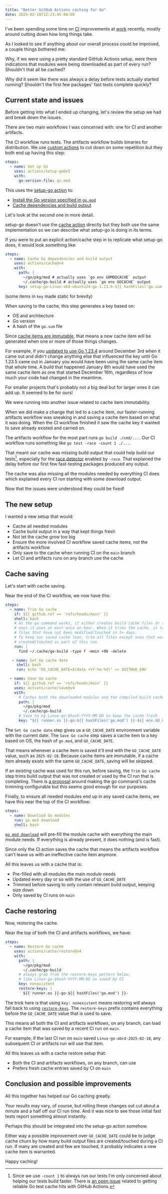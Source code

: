 ```yaml
---
title: "Better GitHub Actions caching for Go"
date: 2025-02-18T12:23:45-04:00
---
```


I've been spending some time on [CI](https://en.wikipedia.org/wiki/Continuous_integration) improvements at [work](https://www.grax.com/) recently, mostly around cutting down how long things take.

As I looked to see if anything about our overall process could be improved, a couple things bothered me:

Why, if we were using a pretty standard GitHub Actions setup, were there indications that modules were being downloaded as part of every run?
Shouldn't that all be cached?

Why did it seem like there was always a delay before tests actually started running?
Shouldn't the first few packages' fast tests complete quickly?

## Current state and issues

Before getting into what I ended up changing, let's review the setup we had and break down the issues.

There are two main workflows I was concerned with: one for CI and another artifacts.

The CI workflow runs tests.
The artifacts workflow builds binaries for distribution.
We use [custom actions](https://docs.github.com/en/actions/sharing-automations/creating-actions/about-custom-actions) to cut down on some repetition but they both end up having this step:

``` yaml
steps:
  - name: Set up Go
    uses: actions/setup-go@v5
    with:
      go-version-file: go.mod
```

This uses the [setup-go action](https://github.com/actions/setup-go) to:

* [Install the Go version specified in `go.mod`](https://github.com/actions/setup-go#getting-go-version-from-the-gomod-file)
* [Cache dependencies and build output](https://github.com/actions/setup-go#caching-dependency-files-and-build-outputs)

Let's look at the second one in more detail.

setup-go doesn't use the [cache action](https://github.com/actions/cache) directly but they both use the same implementation so we can describe what setup-go is doing in its terms.

If you were to put an explicit action/cache step in to replicate what setup-go does, it would look something like:

``` yaml
steps:
  - name: Cache Go dependencies and build output
    uses: actions/cache@v4
    with:
      path: |
        ~/go/pkg/mod # actually uses `go env GOMODCACHE` output
        ~/.cache/go-build # actually uses `go env GOCACHE` output
      key: setup-go-Linux-x64-ubuntu24-go-1.23.6-${{ hashFiles('go.sum') }}
```

(some items in `key` made static for brevity)

When saving to the cache, this step generates a key based on:

* OS and architecture
* Go version
* A hash of the `go.sum` file

Since [cache items are immutable](https://github.com/actions/cache/blob/main/tips-and-workarounds.md#update-a-cache), that means a new cache item will be generated when one or more of those things changes.

For example, if you [updated to use Go 1.23.4](https://go.dev/doc/devel/release#go1.23.minor) around December 3rd when it came out and didn't change anything else that influenced the key until Go 1.23.5 came out in January you would have been using the same cache item that whole time.
A build that happened January 8th would have used the same cache item as one that started December 16th, regardless of how much your code had changed in the meantime.

For smaller projects that's probably not a big deal but for larger ones it can add up.
It seemed to be for ours!

We were running into another issue related to cache item immutability.

When we did make a change that led to a cache item, our faster-running artifacts workflow was sneaking in and saving a cache item based on what it was doing.
When the CI workflow finished it saw the cache key it wanted to save already existed and carried on.

The artifacts workflow for the most part runs `go build ./cmd/...`.
Our CI workflow runs something like `go test -race -count 1 ./...`.

That meant our cache was missing build output that could help build our tests[^1], especially for the [race detector](https://go.dev/doc/articles/race_detector) enabled by `-race`.
That explained the delay before our first few fast-testing packages produced any output.

The cache was also missing all the modules needed by everything CI does which explained every CI run starting with some download output.

Now that the issues were understood they could be fixed!

## The new setup

I wanted a new setup that would:

* Cache all needed modules
* Cache build output in a way that kept things fresh
* Not let the cache grow too big
* Ensure the more involved CI workflow saved cache items, not the artifacts workflow
* Only save to the cache when running CI on the `main` branch
* Let CI and artifacts runs on any branch use the cache

## Cache saving

Let's start with cache saving.

Near the end of the CI workflow, we now have this:

``` yaml
steps:
  - name: Trim Go cache
    if: ${{ github.ref == 'refs/heads/main' }}
    shell: bash
    # As the go command works, it either creates build cache files or touches
    # ones it uses at most once an hour. When it trims the cache, it trims
    # files that have not been modified/touched in 5+ days.
    # To keep our saved cache lean, trim all files except ones that were just
    # created/touched as part of this run.
    run: |
      find ~/.cache/go-build -type f -mmin +90 -delete

   - name: Set Go cache date
     shell: bash
     run: echo "GO_CACHE_DATE=$(date +%Y-%m-%d)" >> $GITHUB_ENV

  - name: Save Go cache
    if: ${{ github.ref == 'refs/heads/main' }}
    uses: actions/cache/save@v4
    with:
      # Caches both the downloaded modules and the compiled build cache.
      path: |
        ~/go/pkg/mod
        ~/.cache/go-build
      # Save to eg Linux-go-$hash-YYYY-MM-DD to keep the cache fresh
      key: "${{ runner.os }}-go-${{ hashFiles('go.mod') }}-${{ env.GO_CACHE_DATE }}"
```

The `Set Go cache date` step gives us a `GO_CACHE_DATE` environment variable with the current date.
The `Save Go cache` step saves a cache item to a key based on OS, the hash of `go.mod`, and `GO_CACHE_DATE`.

That means whenever a cache item is saved it'll end with the `GO_CACHE_DATE` value, such as `2025-02-18`.
Because cache items are immutable, if a cache item already exists with the same `GO_CACHE_DATE`, saving will be skipped.

If an existing cache was used for this run, before saving, the `Trim Go cache` step trims build output that was not created or used by the CI run that is completing.
There is [a proposal](https://go.dev/issue/69879) around making the go command's cache trimming configurable but this seems good enough for our purposes.

Finally, to ensure all needed modules end up in any saved cache items, we have this near the top of the CI workflow:

``` yaml
steps:
  - name: Download Go modules
    run: go mod download
    shell: bash
```

[`go mod download`](https://go.dev/ref/mod#go-mod-download) will pre-fill the module cache with everything the main module needs.
If everything is already present, it does nothing (and is fast).

Since only the CI action saves the cache that means the artifacts workflow can't leave us with an ineffective cache item anymore.

All this leaves us with a cache that is:

* Pre-filled with all modules the main module needs
* Updated every day or so with the use of `GO_CACHE_DATE`
* Trimmed before saving to only contain relevant build output, keeping size down
* Only saved by CI runs on `main`

## Cache restoring

Now, restoring the cache.

Near the top of both the CI and artifacts workflows, we have:

``` yaml
steps:
  - name: Restore Go cache
    uses: actions/cache/restore@v4
    with:
      path: |
        ~/go/pkg/mod
        ~/.cache/go-build
      # always grab from the restore-keys pattern below,
      # like Linux-go-$hash-YYYY-MM-DD as saved by CI
      key: nonexistent
      restore-keys: |
        ${{ runner.os }}-go-${{ hashFiles('go.mod') }}-
```

The trick here is that using `key: nonexistent` means restoring will always fall back to using [`restore-keys`](https://github.com/actions/cache#inputs).
The `restore-keys` prefix contains everything before the `GO_CACHE_DATE` value that is used to save.

This means all both the CI and artifacts workflows, on any branch, can load a cache item that was saved by a recent CI run on `main`.

For example, if the last CI run on `main` saved `Linux-go-abcd-2025-02-18`, any subsequent CI or artifacts run will use that item.

All this leaves us with a cache restore setup that:

* Both the CI and artifacts workflows, on any branch, can use
* Prefers fresh cache entries saved by CI on `main`

## Conclusion and possible improvements

All this together has helped our Go caching greatly.

Your results may vary, of course, but rolling these changes out cut about a minute and a half off our CI run time.
And it was nice to see those initial fast tests report something almost instantly.

Perhaps this should be integrated into the setup-go action somehow.

Either way a possible improvement over `GO_CACHE_DATE` could be to judge cache churn by how many build output files are created/touched during a CI run.
If many are created and few are touched, it probably indicates a new cache item is warranted.

Happy caching!

[^1]: Since we use `-count 1` to always run our tests I'm only concerned about helping our tests build faster. There is [an open issue](https://go.dev/issue/58571) related to getting reliable Go test cache hits with GitHub Actions.
